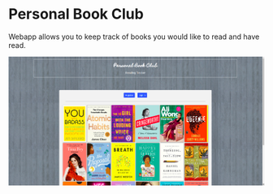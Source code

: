 # Personal Book Club

Webapp allows you to keep track of books you would like to read and have read.

![Personal Book Club landing page](/portfolio-3.jpg)
